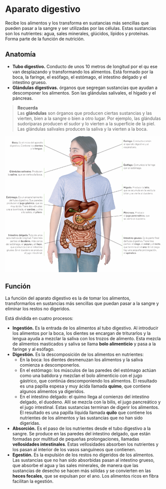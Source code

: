 # Aparato digestivo

Recibe los alimentos y los transforma en sustancias más sencillas que pueden pasar a la sangre y ser utilizadas por las células. Estas sustancias son los nutrientes: agua, sales minerales, glúcidos, lípidos y proteínas. Forma parte de la función de nutrición.

## Anatomía

* **Tubo digestivo.** Conducto de unos 10 metros de longitud por el qu ese van desplazando y transformando los alimentos. Está formado por la boca, la faringe, el esófago, el estómago, el intestino delgado y el intestino grueso.
* **Glándulas digestivas.** órganos que segregan sustancias que ayudan a descomponer los alimentos. Son las glándulas salivales, el hígado y el páncreas.

> **Recuerda**  
> Las **glándulas** son órganos que producen ciertas sustancias y las vierten, bien a la sangre o bien a otro lugar. Por ejemplo, las glándulas sudoríparas producen el sudor y lo vierten a la superficie de la piel. Las glándulas salivales producen la saliva y la vierten a la boca.

![digestive-anatomy.png](../img/digestive-anatomy.png "Anatomía del aparato digestivo")

## Función

La función del aparato digestivo es la de tomar los alimentos, transformarlos en sustancias más sencillas que puedan pasar a la sangre y eliminar los restos no digeridos.

Está dividida en cuatro procesos: 

* **Ingestión.** Es la entrada de los alimentos al tubo digestivo. Al introducir los alimentos por la boca, los dientes se encargan de triturarlos y la lengua ayuda a mezclar la saliva con los trozos de alimento. Esta mezcla de alimentos masticados y saliva se llama **bolo alimenticio** y pasa a la faringe y al esófago.
* **Digestión.** Es la descomposición de los alimentos en nutrientes:
    * En la boca: los dientes desmenuzan los alimentos y la saliva comienza a descomponerlos.
    *  En el estómago: los músculos de las paredes del estómago actúan como una batidora y mezclan el bolo alimenticio con el jugo gástrico, que continúa descomponiendo los alimentos. El resultado es una papilla espesa y muy ácida llamada **quimo**, que contiene algunos alimentos ya digeridos.
    * En el intestino delgado: el quimo llega al comienzo del intestino delgado, el duodeno. Allí se mezcla con la bilis, el jugo pancreático y el jugo intestinal. Estas sustancias terminan de digerir los alimentos. El resultado es una papilla líquida llamada **quilo** que contiene los nutrientes de los alimentos y las sustancias que no han sido digeridas.
* **Absorción.** Es el paso de los nutrientes desde el tubo digestivo a la sangre. Se produce en las paredes del intestino delgado, que están formadas por multitud de pequeñas prolongaciones, llamadas **vellosidades intestinales**. Estas vellosidades absorben los nutrientes y los pasan al interior de los vasos sanguíneos que contienen.
* **Egestión.** Es la expulsión de los restos no digeridos de los alimentos. Las sustancias que no han sido absorbidas pasan al intestino grueso, que absorbe el agua y las sales minerales, de manera que las sustancias de desecho se hacen más sólidas y se convierten en las **heces fecales**, que se expulsan por el ano. Los alimentos ricos en fibra facilitan la egestión.